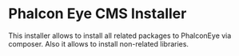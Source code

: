 Phalcon Eye CMS Installer
=========================

This installer allows to install all related packages to PhalconEye via composer.
Also it allows to install non-related libraries.